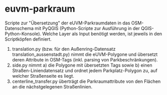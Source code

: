 # euvm-parkraum

Scripte zur "Übersetzung" der eUVM-Parkraumdaten in das OSM-Datenschema mit PyQGIS (Python-Scripte zur Ausführung in der QGIS-Python-Konsole). Welche Layer als Input benötigt werden, ist jeweils in den Scriptköpfen definiert.

1. translation.py (bzw. für den Außenring-Datensatz translation_aussenstadt.py) nimmt die eUVM-Polygone und übersetzt deren Attribute in OSM-Tags (inkl. parsing von Parkbeschränkungen).
2. side.py nimmt a) die Polygone mit übersetzten Tags sowie b) einen Straßen-Liniendatensatz und ordnet jedem Parkplatz-Polygon zu, auf welcher Straßenseite es liegt.
3. centerline_transfer.py überträgt die Parkraumattribute von den Flächen an die nächstgelegenen Straßenlinien.
